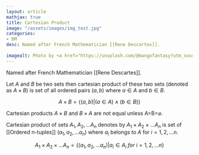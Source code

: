 ```yaml
---
layout: article
mathjax: true
title: Cartesian Product
image: "/assets/images/img_test.jpg"
categories:
- DM
desc: Named after French Mathematician [[Rene Descartes]].
 
imagealt: Photo by <a href="https://unsplash.com/@mangofantasy?utm_source=unsplash&utm_medium=referral&utm_content=creditCopyText">Tim Johnson</a> on <a href="https://unsplash.com/s/photos/logic?utm_source=unsplash&utm_medium=referral&utm_content=creditCopyText">Unsplash</a>
---
```

Named after French Mathematician [[Rene Descartes]].

Let $A$ and $B$ be two sets then cartesian product of these two sets (denoted as $A \times B$) is set of all ordered pairs $(a, b)$ where $a \in A$ and $b \in B$.

$$A \times B = \{(a, b) | (a \in A) \wedge (b \in B)\}$$

Cartesian products $A \times B$ and $B \times A$ are not equal unless A=B=$\varnothing$.

Cartesian product of sets $A_1, A_2, \dots A_n$ denotes by $A_1 \times A_2 \times \dots A_n$ is set of [[Ordered n-tuples]] $(a_1, a_2, \dots a_n)$ where $a_i$ belongs to $A$ for $i=1, 2, \dots n$.

$$A_1 \times A_2 \times \dots A_n = \{ (a_1, a_2, \dots a_n) | a_i \in A_i\ for\ i=1, 2, \dots n \}$$